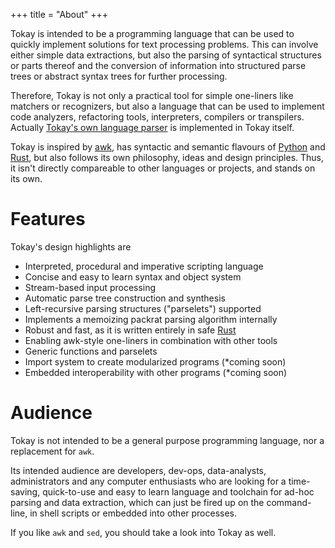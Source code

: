 +++
title = "About"
+++

Tokay is intended to be a programming language that can be used to quickly implement solutions for text processing problems. This can involve either simple data extractions, but also the parsing of syntactical structures or parts thereof and the conversion of information into structured parse trees or abstract syntax trees for further processing.

Therefore, Tokay is not only a practical tool for simple one-liners like matchers or recognizers, but also a language that can be used to implement code analyzers, refactoring tools, interpreters, compilers or transpilers. Actually [Tokay's own language parser](src/compiler/tokay.tok) is implemented in Tokay itself.

Tokay is inspired by [awk](https://en.wikipedia.org/wiki/AWK), has syntactic and semantic flavours of [Python](https://www.python.org/) and [Rust](https://www.rust-lang.org/), but also follows its own philosophy, ideas and design principles. Thus, it isn't directly compareable to other languages or projects, and stands on its own.

# Features

Tokay's design highlights are

- Interpreted, procedural and imperative scripting language
- Concise and easy to learn syntax and object system
- Stream-based input processing
- Automatic parse tree construction and synthesis
- Left-recursive parsing structures ("parselets") supported
- Implements a memoizing packrat parsing algorithm internally
- Robust and fast, as it is written entirely in safe [Rust](https://rust-lang.org)
- Enabling awk-style one-liners in combination with other tools
- Generic functions and parselets
- Import system to create modularized programs (*coming soon)
- Embedded interoperability with other programs (*coming soon)

# Audience

Tokay is not intended to be a general purpose programming language, nor a replacement for `awk`.

Its intended audience are developers, dev-ops, data-analysts, administrators and any computer enthusiasts who are looking for a time-saving, quick-to-use and easy to learn language and toolchain for ad-hoc parsing and data extraction, which can just be fired up on the command-line, in shell scripts or embedded into other processes.

If you like `awk` and `sed`, you should take a look into Tokay as well.
